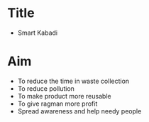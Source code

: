 # Title

- Smart Kabadi

# Aim

- To reduce the time in waste collection
- To reduce pollution
- To make product more reusable
- To give ragman more profit
- Spread awareness and help needy people
